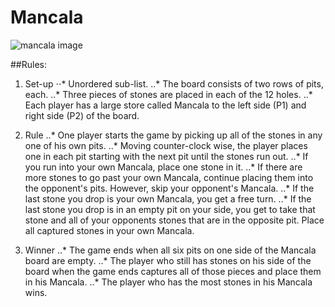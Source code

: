 # Mancala

![mancala image](http://cs.sjsu.edu/~kim/cs151/contents/project/mancala.jpg)


##Rules:

1. Set-up
⋅⋅* Unordered sub-list. 
..* The board consists of two rows of pits, each.
..* Three pieces of stones are placed in each of the 12 holes.
..* Each player has a large store called Mancala to the left side (P1) and right side (P2) of the board.

2. Rule
..* One player starts the game by picking up all of the stones in any one of his own pits.
..* Moving counter-clock wise, the player places one in each pit starting with the next pit until the stones run out.
..* If you run into your own Mancala, place one stone in it.
..* If there are more stones to go past your own Mancala, continue placing them into the opponent's pits. However, skip your opponent's Mancala.
..* If the last stone you drop is your own Mancala, you get a free turn.
..* If the last stone you drop is in an empty pit on your side, you get to take that stone and all of your opponents stones that are in the opposite pit. Place all captured stones in your own Mancala.

3. Winner
..* The game ends when all six pits on one side of the Mancala board are empty.
..* The player who still has stones on his side of the board when the game ends captures all of those pieces and place them in his Mancala.
..* The player who has the most stones in his Mancala wins.